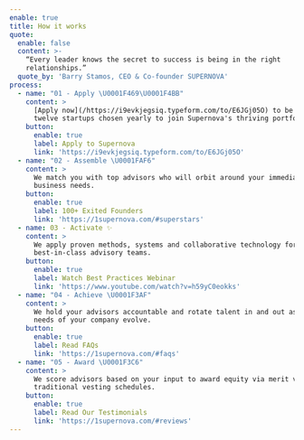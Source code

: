 ```yaml
---
enable: true
title: How it works
quote:
  enable: false
  content: >-
    “Every leader knows the secret to success is being in the right
    relationships.”
  quote_by: 'Barry Stamos, CEO & Co-founder SUPERNOVA'
process:
  - name: "01 - Apply \U0001F469‍\U0001F4BB"
    content: >
      [Apply now](/https://i9evkjegsiq.typeform.com/to/E6JGj05O) to be one of
      twelve startups chosen yearly to join Supernova's thriving portfolio. 
    button:
      enable: true
      label: Apply to Supernova
      link: 'https://i9evkjegsiq.typeform.com/to/E6JGj05O'
  - name: "02 - Assemble \U0001FAF6"
    content: >
      We match you with top advisors who will orbit around your immediate
      business needs.
    button:
      enable: true
      label: 100+ Exited Founders
      link: 'https://1supernova.com/#superstars'
  - name: 03 - Activate ✨
    content: >
      We apply proven methods, systems and collaborative technology for
      best-in-class advisory teams.
    button:
      enable: true
      label: Watch Best Practices Webinar
      link: 'https://www.youtube.com/watch?v=h59yC0eokks'
  - name: "04 - Achieve \U0001F3AF"
    content: >
      We hold your advisors accountable and rotate talent in and out as the
      needs of your company evolve.
    button:
      enable: true
      label: Read FAQs
      link: 'https://1supernova.com/#faqs'
  - name: "05 - Award \U0001F3C6"
    content: >
      We score advisors based on your input to award equity via merit vs.
      traditional vesting schedules.
    button:
      enable: true
      label: Read Our Testimonials
      link: 'https://1supernova.com/#reviews'
---
```


























